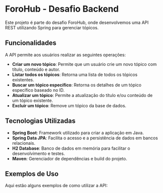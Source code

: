 # ForoHub - Desafio Backend

Este projeto é parte do desafio ForoHub, onde desenvolvemos uma API REST utilizando Spring para gerenciar tópicos.

## Funcionalidades

A API permite aos usuários realizar as seguintes operações:

- **Criar um novo tópico**: Permite que um usuário crie um novo tópico com título, conteúdo e autor.
- **Listar todos os tópicos**: Retorna uma lista de todos os tópicos existentes.
- **Buscar um tópico específico**: Retorna os detalhes de um tópico específico baseado no ID.
- **Atualizar um tópico**: Permite a atualização do título e/ou conteúdo de um tópico existente.
- **Excluir um tópico**: Remove um tópico da base de dados.

## Tecnologias Utilizadas

- **Spring Boot**: Framework utilizado para criar a aplicação em Java.
- **Spring Data JPA**: Facilita o acesso e a persistência de dados em bancos relacionais.
- **H2 Database**: Banco de dados em memória para facilitar o desenvolvimento e testes.
- **Maven**: Gerenciador de dependências e build do projeto.

## Exemplos de Uso

Aqui estão alguns exemplos de como utilizar a API:



